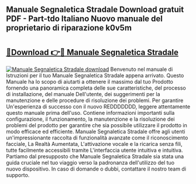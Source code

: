 ## Manuale Segnaletica Stradale Download gratuit PDF - Part-tdo Italiano Nuovo manuale del proprietario di riparazione k0v5m

# <h2><a href="http://dfe7qve.blite.top/?on=Manuale+Segnaletica+Stradale">🔗Download 👉🔴 Manuale Segnaletica Stradale</a></h2>

[![Manuale Segnaletica Stradale download](https://i.imgur.com/lujVjoI.png)](http://dfe7qve.blite.top/?on=Manuale+Segnaletica+Stradale)
Benvenuto nel manuale di Istruzioni per il tuo Manuale Segnaletica Stradale appena arrivato. Questo Manuale ha lo scopo di aiutarti a ottenere il massimo dal tuo Prodotto fornendo una panoramica completa delle sue caratteristiche, del processo di installazione, del manuale Dell'utente, dei suggerimenti per la manutenzione e delle procedure di risoluzione dei problemi. Per garantire Un'esperienza di successo con il nuovo REDDDDDDD, leggere attentamente questo manuale prima dell'uso. Contiene informazioni importanti sulla configurazione, il funzionamento, la manutenzione e la risoluzione dei problemi del prodotto per garantire che sia possibile utilizzare il prodotto in modo efficace ed efficiente. Manuale Segnaletica Stradale offre agli utenti un'impressionante raccolta di funzionalità avanzate come il riconoscimento facciale, La Realtà Aumentata, L'attivazione vocale e la ricarica senza fili, tutte facilmente accessibili tramite L'interfaccia utente intuitiva e intuitiva. Partiamo dal presupposto che Manuale Segnaletica Stradale sia stata una guida cruciale nel tuo viaggio verso la padronanza dell'utilizzo del tuo nuovo dispositivo. In caso di domande o dubbi, contattare il nostro team di supporto.
